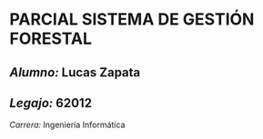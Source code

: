 # PARCIAL SISTEMA DE GESTIÓN FORESTAL
*Alumno:* Lucas Zapata
---
*Legajo:* 62012
---
*Carrera:* Ingeniería Informática
